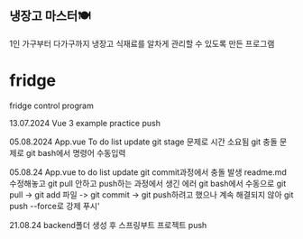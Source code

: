 <div align="left">
<h2>냉장고 마스터🍽</h2>
1인 가구부터 다가구까지 냉장고 식재료를 알차게 관리할 수 있도록 만든 프로그램<br> 
</div>

# fridge
fridge control program

13.07.2024
Vue 3 example practice push 

05.08.2024
App.vue To do list update
git stage 문제로 시간 소요됨
git 충돌 문제로 git bash에서 명령어 수동입력

05.08.24
App.vue to do list update
git commit과정에서 충돌 발생
readme.md 수정해놓고 git pull 안하고 push하는 과정에서 생긴 에러
git bash에서 수동으로 git pull -> git add 파일 -> git commit -> git push하려고 했으나
계속 해결되지 않아 git push --force로 강제 푸시'

21.08.24
backend폴더 생성 후 스프링부트 프로젝트 push

